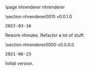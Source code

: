 \page nhrenderer nhrenderer

<div style="max-width:700px;">

\section nhrenderer0010 v0.0.1.0

<pre>
2022-03-16
</pre>

 Rework nhmake. Refactor a lot of stuff.



\section nhrenderer0000 v0.0.0.0

<pre>
2021-06-23
</pre>

 Initial version.



</div>